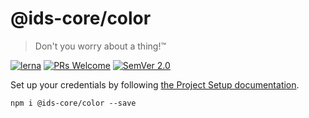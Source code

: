 # @ids-core/color

> Don't you worry about a thing!™

[![lerna](https://img.shields.io/badge/maintained%20with-lerna-cc00ff.svg)](https://lernajs.io/)
[![PRs Welcome](https://img.shields.io/badge/PRs-welcome-green.svg?style=flat-square&colorB=0054f0)](http://makeapullrequest.com)
[![SemVer 2.0](https://img.shields.io/badge/SemVer-2.0-green.svg?style=flat-square&colorB=0054f0)](http://semver.org/spec/v2.0.0.html)

Set up your credentials by following [the Project Setup documentation](https://design.if.eu/develop).

    npm i @ids-core/color --save
